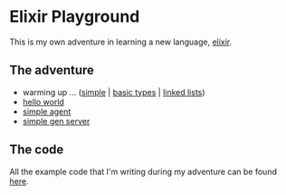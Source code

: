 # Elixir Playground

This is my own adventure in learning a new language, [elixir](https://elixir-lang.org/).

## The adventure


* warming up ... ([simple](examples/simple.exs) | [basic types](examples/basic_types.ex) | [linked lists](examples/linked_lists.ex))
* [hello world](examples/hello_world)
* [simple agent](examples/simple_agent)
* [simple gen server](examples/simple_gen_server)

## The code

All the example code that I'm writing during my adventure can be found [here](examples).
